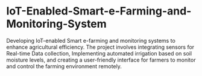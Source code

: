# IoT-Enabled-Smart-e-Farming-and-Monitoring-System
Developing IoT-enabled Smart e-farming and monitoring systems to enhance agricultural efficiency. The project involves integrating sensors for Real-time Data collection, Implementing automated irrigation based on soil moisture levels, and creating a user-friendly interface for farmers to monitor and control the farming environment remotely.
